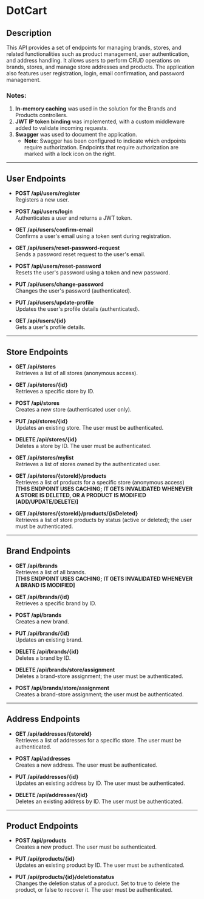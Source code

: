 # DotCart

## Description

This API provides a set of endpoints for managing brands, stores, and related functionalities such as product management, user authentication, and address handling. It allows users to perform CRUD operations on brands, stores, and manage store addresses and products. The application also features user registration, login, email confirmation, and password management.

### Notes: 
1. **In-memory caching** was used in the solution for the Brands and Products controllers.
2. **JWT IP token binding** was implemented, with a custom middleware added to validate incoming requests.
3. **Swagger** was used to document the application.
    - **Note**: Swagger has been configured to indicate which endpoints require authorization. Endpoints that require authorization are marked with a lock icon on the right.

---

## **User Endpoints**

- **POST /api/users/register**  
  Registers a new user.

- **POST /api/users/login**  
  Authenticates a user and returns a JWT token.

- **GET /api/users/confirm-email**  
  Confirms a user's email using a token sent during registration.

- **GET /api/users/reset-password-request**  
  Sends a password reset request to the user's email.

- **POST /api/users/reset-password**  
  Resets the user's password using a token and new password.

- **PUT /api/users/change-password**  
  Changes the user's password (authenticated).

- **PUT /api/users/update-profile**  
  Updates the user's profile details (authenticated).

- **GET /api/users/{id}**  
  Gets a user's profile details.

---

## **Store Endpoints**

- **GET /api/stores**  
  Retrieves a list of all stores (anonymous access).

- **GET /api/stores/{id}**  
  Retrieves a specific store by ID.

- **POST /api/stores**  
  Creates a new store (authenticated user only).

- **PUT /api/stores/{id}**  
  Updates an existing store. The user must be authenticated.

- **DELETE /api/stores/{id}**  
  Deletes a store by ID. The user must be authenticated.

- **GET /api/stores/mylist**  
  Retrieves a list of stores owned by the authenticated user.

- **GET /api/stores/{storeId}/products**  
  Retrieves a list of products for a specific store (anonymous access)  
  **[THIS ENDPOINT USES CACHING; IT GETS INVALIDATED WHENEVER A STORE IS DELETED, OR A PRODUCT IS MODIFIED (ADD/UPDATE/DELETE)]**

- **GET /api/stores/{storeId}/products/{isDeleted}**  
  Retrieves a list of store products by status (active or deleted); the user must be authenticated.

---

## **Brand Endpoints**

- **GET /api/brands**  
  Retrieves a list of all brands.  
  **[THIS ENDPOINT USES CACHING; IT GETS INVALIDATED WHENEVER A BRAND IS MODIFIED]**

- **GET /api/brands/{id}**  
  Retrieves a specific brand by ID.

- **POST /api/brands**  
  Creates a new brand.

- **PUT /api/brands/{id}**  
  Updates an existing brand.

- **DELETE /api/brands/{id}**  
  Deletes a brand by ID.

- **DELETE /api/brands/store/assignment**  
  Deletes a brand-store assignment; the user must be authenticated.

- **POST /api/brands/store/assignment**  
  Creates a brand-store assignment; the user must be authenticated.

---

## **Address Endpoints**

- **GET /api/addresses/{storeId}**  
  Retrieves a list of addresses for a specific store. The user must be authenticated.

- **POST /api/addresses**  
  Creates a new address. The user must be authenticated.

- **PUT /api/addresses/{id}**  
  Updates an existing address by ID. The user must be authenticated.

- **DELETE /api/addresses/{id}**  
  Deletes an existing address by ID. The user must be authenticated.

---

## **Product Endpoints**

- **POST /api/products**  
  Creates a new product. The user must be authenticated.

- **PUT /api/products/{id}**  
  Updates an existing product by ID. The user must be authenticated.

- **PUT /api/products/{id}/deletionstatus**  
  Changes the deletion status of a product. Set to true to delete the product, or false to recover it. The user must be authenticated.
